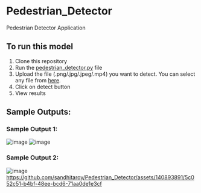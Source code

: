 # Pedestrian_Detector
Pedestrian Detector Application

## To run this model
1. Clone this repository
2. Run the [pedestrian_detector.py](https://github.com/sandhitaroy/Pedestrian_Detector/blob/main/pedestrian_detector.py) file
3. Upload the file (.png/.jpg/.jpeg/.mp4) you want to detect. You can select any file from [here](https://github.com/sandhitaroy/Pedestrian_Detector/tree/main/images_vids).
4. Click on detect button
5. View results

## Sample Outputs:
### Sample Output 1:
![image](https://github.com/sandhitaroy/Pedestrian_Detector/assets/140893891/4e41ab21-fe32-43ba-a485-74729d650489)
![image](https://github.com/sandhitaroy/Pedestrian_Detector/assets/140893891/38ab8d54-13a8-45e0-a792-688493a07959)

### Sample Output 2:
![image](https://github.com/sandhitaroy/Pedestrian_Detector/assets/140893891/870fa6f2-466a-42b9-970c-b54afd031292)
https://github.com/sandhitaroy/Pedestrian_Detector/assets/140893891/5c052c51-b4bf-48ee-bcd6-71aa0de1e3cf


